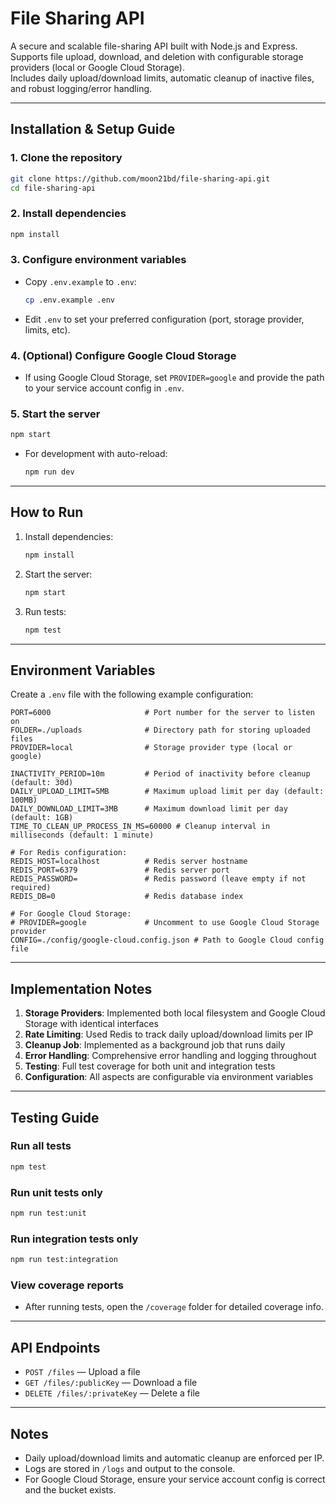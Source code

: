 # File Sharing API

A secure and scalable file-sharing API built with Node.js and Express.  
Supports file upload, download, and deletion with configurable storage providers (local or Google Cloud Storage).  
Includes daily upload/download limits, automatic cleanup of inactive files, and robust logging/error handling.

---

## Installation & Setup Guide

### 1. Clone the repository
```bash
git clone https://github.com/moon21bd/file-sharing-api.git
cd file-sharing-api
```

### 2. Install dependencies
```bash
npm install
```

### 3. Configure environment variables
- Copy `.env.example` to `.env`:
  ```bash
  cp .env.example .env
  ```
- Edit `.env` to set your preferred configuration (port, storage provider, limits, etc).

### 4. (Optional) Configure Google Cloud Storage
- If using Google Cloud Storage, set `PROVIDER=google` and provide the path to your service account config in `.env`.

### 5. Start the server
```bash
npm start
```
- For development with auto-reload:
  ```bash
  npm run dev
  ```

---

## How to Run

1. Install dependencies:
    ```bash
    npm install
    ```

2. Start the server:
    ```bash
    npm start
    ```

3. Run tests:
    ```bash
    npm test
    ```

---

## Environment Variables

Create a `.env` file with the following example configuration:

```
PORT=6000                     # Port number for the server to listen on
FOLDER=./uploads              # Directory path for storing uploaded files
PROVIDER=local                # Storage provider type (local or google)

INACTIVITY_PERIOD=10m         # Period of inactivity before cleanup (default: 30d)
DAILY_UPLOAD_LIMIT=5MB        # Maximum upload limit per day (default: 100MB)
DAILY_DOWNLOAD_LIMIT=3MB      # Maximum download limit per day (default: 1GB)
TIME_TO_CLEAN_UP_PROCESS_IN_MS=60000 # Cleanup interval in milliseconds (default: 1 minute)

# For Redis configuration:
REDIS_HOST=localhost          # Redis server hostname
REDIS_PORT=6379               # Redis server port
REDIS_PASSWORD=               # Redis password (leave empty if not required)
REDIS_DB=0                    # Redis database index

# For Google Cloud Storage:
# PROVIDER=google             # Uncomment to use Google Cloud Storage provider
CONFIG=./config/google-cloud.config.json # Path to Google Cloud config file
```

---

## Implementation Notes

1. **Storage Providers**: Implemented both local filesystem and Google Cloud Storage with identical interfaces
2. **Rate Limiting**: Used Redis to track daily upload/download limits per IP
3. **Cleanup Job**: Implemented as a background job that runs daily
4. **Error Handling**: Comprehensive error handling and logging throughout
5. **Testing**: Full test coverage for both unit and integration tests
6. **Configuration**: All aspects are configurable via environment variables

---

## Testing Guide

### Run all tests
```bash
npm test
```

### Run unit tests only
```bash
npm run test:unit
```

### Run integration tests only
```bash
npm run test:integration
```

### View coverage reports
- After running tests, open the `/coverage` folder for detailed coverage info.

---

## API Endpoints

- `POST /files` — Upload a file
- `GET /files/:publicKey` — Download a file
- `DELETE /files/:privateKey` — Delete a file

---

## Notes

- Daily upload/download limits and automatic cleanup are enforced per IP.
- Logs are stored in `/logs` and output to the console.
- For Google Cloud Storage, ensure your service account config is correct and the bucket exists.
